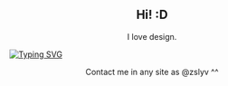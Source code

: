 <h2 align="center">Hi! :D</h2>

<p align="center">I love design.</p>

[![Typing SVG](https://readme-typing-svg.herokuapp.com?font=Fira+Code&size=18&pause=1000&color=0C3753&center=true&vCenter=true&width=435&lines=Web;Desktop;Mobile)](https://git.io/typing-svg)

<p align="center">Contact me in any site as @zslyv ^^</p>
